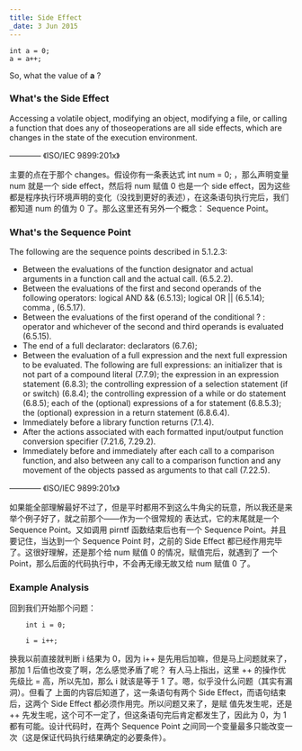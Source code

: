 ```yaml
---
title: Side Effect
_date: 3 Jun 2015
---
```


>    
    int a = 0;
    a = a++;
    
So, what the value of **a** ?

### What's the Side Effect

Accessing a volatile object, modifying an object, modifying a file, or calling a function that 
does any of thoseoperations are all side effects, which are changes in the state of the execution
environment.
                                                                       
———— 《ISO/IEC 9899:201x》
    
主要的点在于那个 changes。假设你有一条表达式 int num = 0; ，那么声明变量 num 就是一个 side effect，然后将 num 赋值
0 也是一个 side effect，因为这些都是程序执行环境声明的变化（没找到更好的表述），在这条语句执行完后，我们都知道 num 
的值为 0 了。那么这里还有另外一个概念： Sequence Point。 

### What's the Sequence Point

The following are the sequence points described in 5.1.2.3:

* Between the evaluations of the function designator and actual arguments in a function call and the actual call.
  (6.5.2.2).
* Between the evaluations of the first and second operands of the following operators: logical AND && (6.5.13);
  logical OR || (6.5.14); comma , (6.5.17).
* Between the evaluations of the first operand of the conditional ? : operator and whichever of the second and 
  third operands is evaluated (6.5.15).
* The end of a full declarator: declarators (6.7.6);
* Between the evaluation of a full expression and the next full expression to be evaluated. The following are 
  full expressions: an initializer that is not part of a compound literal (7.7.9); the expression in an expression
  statement (6.8.3); the controlling expression of a selection statement (if or switch) (6.8.4); the controlling 
  expression of a while or do statement (6.8.5); each of the (optional) expressions of a for statement (6.8.5.3); 
  the (optional) expression in a return statement (6.8.6.4).
* Immediately before a library function returns (7.1.4).
* After the actions associated with each formatted input/output function conversion specifier (7.21.6, 7.29.2).
* Immediately before and immediately after each call to a comparison function, and also between any call to a
  comparison function and any movement of the objects passed as arguments to that call (7.22.5).

———— 《ISO/IEC 9899:201x》
    
如果能全部理解最好不过了，但是平时都用不到这么牛角尖的玩意，所以我还是来举个例子好了，就之前那个——作为一个很常规的
表达式，它的末尾就是一个 Sequence Point。又如调用 pirntf 函数结束后也有一个 Sequence Point。并且要记住，当达到一个 
Sequence Point 时，之前的 Side Effect 都已经作用完毕了。这很好理解，还是那个给 num 赋值 0 的情况，赋值完后，就遇到了
一个 Point，那么后面的代码执行中，不会再无缘无故又给 num 赋值 0 了。

### Example Analysis

回到我们开始那个问题：

    	
    	int i = 0;
    	
    	i = i++;

换我以前直接就判断 i 结果为 0，因为 i++ 是先用后加嘛，但是马上问题就来了，那加 1 后值也改变了啊，怎么感觉矛盾了呢？
有人马上指出，这里 ++ 的操作优先级比 = 高，所以先加，那么 i 就该是等于 1 了。嗯，似乎没什么问题（其实有漏洞）。但看了
上面的内容后知道了，这一条语句有两个 Side Effect，而语句结束后，这两个 Side Effect 都必须作用完。所以问题又来了，是赋
值先发生呢，还是 ++ 先发生呢，这个可不一定了，但这条语句完后肯定都发生了，因此为 0，为 1 都有可能。设计代码时，在两个
Sequence Point 之间同一个变量最多只能改变一次（这是保证代码执行结果确定的必要条件）。
